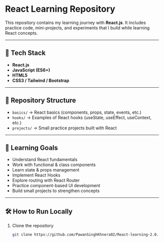 # React Learning Repository

This repository contains my learning journey with **React.js**. It includes practice code, mini-projects, and experiments that I build while learning React concepts.  

---

## 🚀 Tech Stack
- **React.js**
- **JavaScript (ES6+)**
- **HTML5**
- **CSS3 / Tailwind / Bootstrap**

---

## 📂 Repository Structure
- `basics/` → React basics (components, props, state, events, etc.)
- `hooks/` → Examples of React hooks (useState, useEffect, useContext, etc.)
- `projects/` → Small practice projects built with React

---

## 🎯 Learning Goals
- Understand React fundamentals
- Work with functional & class components
- Learn state & props management
- Implement React Hooks
- Explore routing with React Router
- Practice component-based UI development
- Build small projects to strengthen concepts

---

## 🛠️ How to Run Locally
1. Clone the repository  
   ```bash
   git clone https://github.com/PawanSinghKhnera02/React-learning-2.0.git
